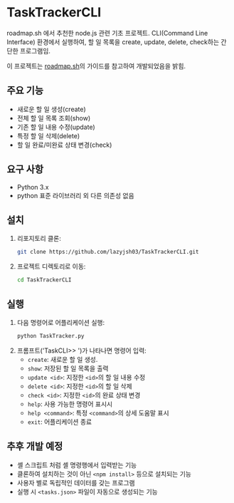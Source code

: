 # TaskTrackerCLI

roadmap.sh 에서 추천한 node.js 관련 기초 프로젝트.
CLI(Command Line Interface) 환경에서 실행하여, 할 일 목록을 create, update, delete, check하는 간단한 프로그램임.

이 프로젝트는 [roadmap.sh](https://roadmap.sh/projects/task-tracker)의 가이드를 참고하여 개발되었음을 밝힘.

## 주요 기능

- 새로운 할 일 생성(create)
- 전체 할 일 목록 조회(show)
- 기존 할 일 내용 수정(update)
- 특정 할 일 삭제(delete)
- 할 일 완료/미완료 상태 변경(check)

## 요구 사항

- Python 3.x
- python 표준 라이브러리 외 다른 의존성 없음

## 설치

1. 리포지토리 클론:
   ```bash
   git clone https://github.com/lazyjsh03/TaskTrackerCLI.git
   ```
2. 프로젝트 디렉토리로 이동:
   ```bash
   cd TaskTrackerCLI
   ```

## 실행

1. 다음 명령어로 어플리케이션 실행:
   ```bash
   python TaskTracker.py
   ```
2. 프롬프트('TaskCLI>> ')가 나타나면 명령어 입력:
   - `create`: 새로운 할 일 생성.
   - `show`: 저장된 할 일 목록을 출력
   - `update <id>`: 지정한 `<id>`의 할 일 내용 수정
   - `delete <id>`: 지정한 `<id>`의 할 일 삭제
   - `check <id>`: 지정한 `<id>`의 완료 상태 변경
   - `help`: 사용 가능한 명령어 표시시
   - `help <command>`: 특정 `<command>`의 상세 도움말 표시
   - `exit`: 어플리케이션 종료

## 추후 개발 예정

- 셸 스크립트 처럼 셸 명령행에서 입력받는 기능
- 클론하여 설치하는 것이 아닌 `<npm install>` 등으로 설치되는 기능
- 사용자 별로 독립적인 데이터를 갖는 프로그램
- 실행 시 `<tasks.json>` 파일이 자동으로 생성되는 기능
